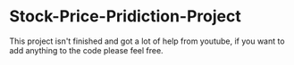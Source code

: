 # Stock-Price-Pridiction-Project

This project isn't finished and got a lot of help from youtube, if you want to add anything to the code please feel free.
